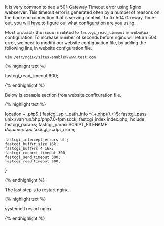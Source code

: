 It is very common to see a 504 Gateway Timeout error using Nginx webserver. This timeout error is generated often by a number of reasons on the backend connection that is serving content. To fix 504 Gateway Time-out, you will have to figure out what configuration are you using.


Most probably the issue is related to ```fastcgi_read_timeout``` in websites configuration. To increase number of seconds before nginx will return 504 error, we need to modify our website configuration file, by adding the following line, in website configuration file.

```
vim /etc/nginx/sites-enabled/www.test.com
```

{% highlight text %}

fastcgi_read_timeout 900;

{% endhighlight %}

Below is example section from website configuration file.

{% highlight text %}

location ~ \.php$ {
    fastcgi_split_path_info ^(.+\.php)(/.+)$;
    fastcgi_pass unix:/var/run/php/php7.0-fpm.sock;
    fastcgi_index index.php;
    include fastcgi_params;
    fastcgi_param SCRIPT_FILENAME $document_root$fastcgi_script_name;

    fastcgi_intercept_errors off;
    fastcgi_buffer_size 16k;
    fastcgi_buffers 4 16k;
    fastcgi_connect_timeout 300;
    fastcgi_send_timeout 300;
    fastcgi_read_timeout 900;
}

{% endhighlight %}

The last step is to restart nginx.

{% highlight text %}

systemctl restart nginx

{% endhighlight %}
